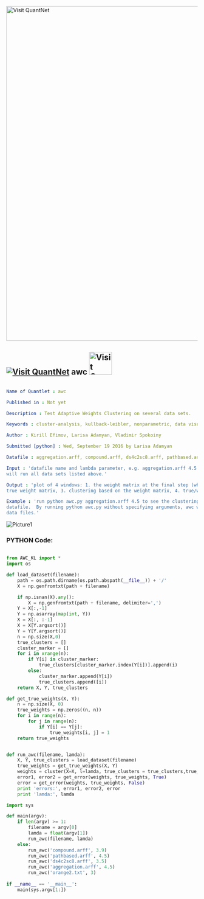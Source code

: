 
[<img src="https://github.com/QuantLet/Styleguide-and-FAQ/blob/master/pictures/banner.png" width="880" alt="Visit QuantNet">](http://quantlet.de/index.php?p=info)

## [<img src="https://github.com/QuantLet/Styleguide-and-Validation-procedure/blob/master/pictures/qloqo.png" alt="Visit QuantNet">](http://quantlet.de/) **awc** [<img src="https://github.com/QuantLet/Styleguide-and-Validation-procedure/blob/master/pictures/QN2.png" width="60" alt="Visit QuantNet 2.0">](http://quantlet.de/d3/ia)

```yaml

Name of Quantlet : awc

Published in : Not yet

Description : Test Adaptive Weights Clustering on several data sets.

Keywords : cluster-analysis, kullback-leibler, nonparametric, data visualization, data mining

Author : Kirill Efimov, Larisa Adamyan, Vladimir Spokoiny

Submitted [python] : Wed, September 19 2016 by Larisa Adamyan

Datafile : aggregation.arff, compound.arff, ds4c2sc8.arff, pathbased.arff, orange2.txt

Input : 'datafile name and lambda parameter, e.g. aggregation.arff 4.5. If nothing is given awc
will run all data sets listed above.'

Output : 'plot of 4 windows: 1. the weight matrix at the final step (white means 1, black is 0), 2.
true weight matrix, 3. clustering based on the weight matrix, 4. true/wanted clustering.'

Example : 'run python awc.py aggregation.arff 4.5 to see the clustering results on the aggregation
datafile.  By running python awc.py without specifying arguments, awc will run on the all listed
data files.'

```

![Picture1](aggregation_result.jpg)


### PYTHON Code:
```python

from AWC_KL import *
import os

def load_dataset(filename):
    path = os.path.dirname(os.path.abspath(__file__)) + '/'
    X = np.genfromtxt(path + filename)

    if np.isnan(X).any():
        X = np.genfromtxt(path + filename, delimiter=',')
    Y = X[:,-1]
    Y = np.asarray(map(int, Y))
    X = X[:, :-1]
    X = X[Y.argsort()]
    Y = Y[Y.argsort()]
    n = np.size(X,0)
    true_clusters = []
    cluster_marker = []
    for i in xrange(n):
        if Y[i] in cluster_marker:
            true_clusters[cluster_marker.index(Y[i])].append(i)
        else:
            cluster_marker.append(Y[i])
            true_clusters.append([i])
    return X, Y, true_clusters

def get_true_weights(X, Y):
    n = np.size(X, 0)
    true_weights = np.zeros((n, n))
    for i in range(n):
        for j in range(n):
            if Y[i] == Y[j]:
                true_weights[i, j] = 1
    return true_weights


def run_awc(filename, lamda):
    X, Y, true_clusters = load_dataset(filename)
    true_weights = get_true_weights(X, Y)
    weights = cluster(X=X, l=lamda, true_clusters = true_clusters,true_weights=true_weights, show_step = 0, show_finish =True, T_stat_show = False, clustering = 1, log_show=True)
    error1, error2 = get_error(weights, true_weights, True)
    error = get_error(weights, true_weights, False)
    print 'errors:', error1, error2, error
    print 'lamda:', lamda 

import sys

def main(argv):
    if len(argv) >= 1:
        filename = argv[0]
        lamda = float(argv[1])
        run_awc(filename, lamda)
    else:
        run_awc('compound.arff', 3.9)
        run_awc('pathbased.arff', 4.5)
        run_awc('ds4c2sc8.arff', 3.5)
        run_awc('aggregation.arff', 4.5)
        run_awc('orange2.txt', 3)
    
if __name__ == '__main__':
    main(sys.argv[1:])
    
```
